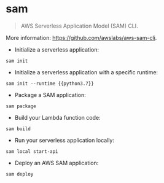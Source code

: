 # sam

> AWS Serverless Application Model (SAM) CLI.

More information: <https://github.com/awslabs/aws-sam-cli>.

- Initialize a serverless application:

`sam init`

- Initialize a serverless application with a specific runtime:

`sam init --runtime {{python3.7}}`

- Package a SAM application:

`sam package`

- Build your Lambda function code:

`sam build`

- Run your serverless application locally:

`sam local start-api`

- Deploy an AWS SAM application:

`sam deploy`
